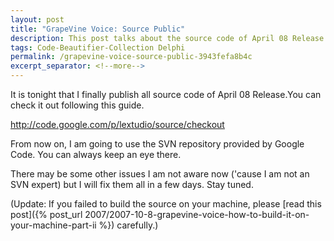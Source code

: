 ```yaml
---
layout: post
title: "GrapeVine Voice: Source Public"
description: This post talks about the source code of April 08 Release.
tags: Code-Beautifier-Collection Delphi
permalink: /grapevine-voice-source-public-3943fefa8b4c
excerpt_separator: <!--more-->
---
```


It is tonight that I finally publish all source code of April 08 Release.You can check it out following this guide.

http://code.google.com/p/lextudio/source/checkout

From now on, I am going to use the SVN repository provided by Google Code. You can always keep an eye there.

There may be some other issues I am not aware now ('cause I am not an SVN expert) but I will fix them all in a few days. Stay tuned.

(Update: If you failed to build the source on your machine, please [read this post]({% post_url 2007/2007-10-8-grapevine-voice-how-to-build-it-on-your-machine-part-ii %}) carefully.)

<!--more-->
